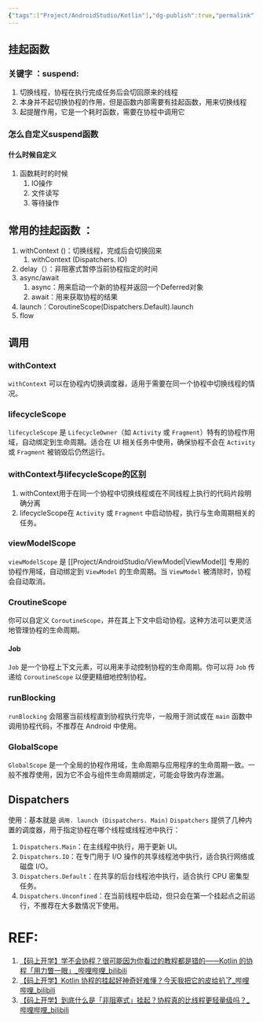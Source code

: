 ```yaml
---
{"tags":["Project/AndroidStudio/Kotlin"],"dg-publish":true,"permalink":"/Project/AndroidStudio/协程/","dgPassFrontmatter":true}
---
```


##  挂起函数
### 关键字 ：suspend: 
1. 切换线程，协程在执行完成任务后会切回原来的线程
2. 本身并不起切换协程的作用，但是函数内部需要有挂起函数，用来切换线程
3. 起提醒作用，它是一个耗时函数，需要在协程中调用它
### 怎么自定义suspend函数
#### 什么时候自定义
1. 函数耗时的时候
	1. IO操作
	2. 文件读写
	3. 等待操作

## 常用的挂起函数 ：
1. withContext ()：切换线程，完成后会切换回来
	1. withContext (Dispatchers. IO)
2. delay（）：非阻塞式暂停当前协程指定的时间
3. async/await
	1. async：用来启动一个新的协程并返回一个Deferred对象
	2. await：用来获取协程的结果
4. launch：CoroutineScope(Dispatchers.Default).launch
5. flow
## 调用
### withContext
`withContext` 可以在协程内切换调度器，适用于需要在同一个协程中切换线程的情况。
### lifecycleScope
`lifecycleScope` 是 `LifecycleOwner`（如 `Activity` 或 `Fragment`）特有的协程作用域，自动绑定到生命周期。适合在 UI 相关任务中使用，确保协程不会在 `Activity` 或 `Fragment` 被销毁后仍然运行。

### withContext与lifecycleScope的区别
1. withContext用于在同一个协程中切换线程或在不同线程上执行的代码片段明确分离
2. lifecycleScope在 `Activity` 或 `Fragment` 中启动协程，执行与生命周期相关的任务。
### viewModelScope
`viewModelScope` 是 [[Project/AndroidStudio/ViewModel\|ViewModel]] 专用的协程作用域，自动绑定到 `ViewModel` 的生命周期。当 `ViewModel` 被清除时，协程会自动取消。
### CroutineScope
你可以自定义 `CoroutineScope`，并在其上下文中启动协程。这种方法可以更灵活地管理协程的生命周期。
#### Job
`Job` 是一个协程上下文元素，可以用来手动控制协程的生命周期。你可以将 `Job` 传递给 `CoroutineScope` 以便更精细地控制协程。
### runBlocking
`runBlocking` 会阻塞当前线程直到协程执行完毕，一般用于测试或在 `main` 函数中调用协程代码，不推荐在 Android 中使用。
### GlobalScope
`GlobalScope` 是一个全局的协程作用域，生命周期与应用程序的生命周期一致。一般不推荐使用，因为它不会与组件生命周期绑定，可能会导致内存泄漏。
## Dispatchers
使用：基本就是 `调用. launch (Dispatchers. Main)`
`Dispatchers` 提供了几种内置的调度器，用于指定协程在哪个线程或线程池中执行：
1.  `Dispatchers.Main`：在主线程中执行，用于更新 UI。
2.  `Dispatchers.IO`：在专门用于 I/O 操作的共享线程池中执行，适合执行网络或磁盘 I/O。
3.  `Dispatchers.Default`：在共享的后台线程池中执行，适合执行 CPU 密集型任务。
4.  `Dispatchers.Unconfined`：在当前线程中启动，但只会在第一个挂起点之前运行，不推荐在大多数情况下使用。

# REF:
1. [【码上开学】学不会协程？很可能因为你看过的教程都是错的——Kotlin 的协程「用力瞥一眼」_哔哩哔哩_bilibili](https://www.bilibili.com/video/BV164411C7FK/?spm_id_from=333.999.0.0&vd_source=ed636aea03b32e53457a090439165487)
2. [【码上开学】Kotlin 协程的挂起好神奇好难懂？今天我把它的皮给扒了_哔哩哔哩_bilibili](https://www.bilibili.com/video/BV1KJ41137E9/?spm_id_from=333.788.recommend_more_video.-1&vd_source=ed636aea03b32e53457a090439165487)
3. [【码上开学】到底什么是「非阻塞式」挂起？协程真的比线程更轻量级吗？_哔哩哔哩_bilibili](https://www.bilibili.com/video/BV1JE411R7hp/?spm_id_from=333.337.search-card.all.click&vd_source=ed636aea03b32e53457a090439165487)